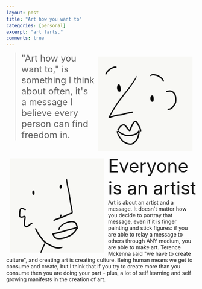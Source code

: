 ```yaml
---
layout: post
title: "Art how you want to"
categories: [personal]
excerpt: "art farts."
comments: true
---
```


<img src="/img/face1.png" width="250px" style="float:right;padding:10px">
<!-- Getting into art was something that was very daunting to me before I finally took the plunge. I have no classical training, and never really thought I could consider myself an "artist". Then one day I went to the MoMA in San Francisco, and for the first time I felt inspired to art in the ways that I was able to, and felt no shame for where I was at in my own artistic journey. Seeing all of the different ways that art can exist through so many different mediums and skill types inspired me to explore the art in my own heart. 
 -->
<blockquote ><font size="5px"> "Art how you want to," is something I think about often, it's a message I believe every person can find freedom in. </font></blockquote>

<img src="/img/face2.png" width="250px" style="float:left;padding:10px">
<font size="20px" style="bold">Everyone is an artist</font>
Art is about an artist and a message. It doesn't matter how you decide to portray that message, even if it is finger painting and stick figures: if you are able to relay a message to others through ANY medium, you are able to make art. Terence Mckenna said "we have to create culture", and creating art is creating culture. Being human means we get to consume and create, but I think that if you try to create more than you consume then you are doing your part - plus, a lot of self learning and self growing manifests in the creation of art.